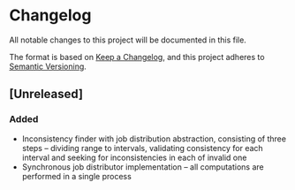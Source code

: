 # Changelog
All notable changes to this project will be documented in this file.

The format is based on [Keep a Changelog](https://keepachangelog.com/en/1.0.0/),
and this project adheres to [Semantic Versioning](https://semver.org/spec/v2.0.0.html).

## [Unreleased]

### Added
- Inconsistency finder with job distribution abstraction, consisting of three steps – dividing range
to intervals, validating consistency for each interval and seeking for inconsistencies in each of invalid one
- Synchronous  job distributor implementation – all computations are performed in a single process
